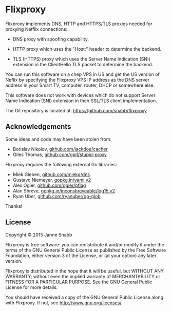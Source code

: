 Flixproxy
=========

Flixproxy implements DNS, HTTP and HTTPS/TLS proxies needed for proxying
Netflix connections:

 - DNS proxy with spoofing capability.

 - HTTP proxy which uses the "Host:" header to determine the backend.

 - TLS (HTTPS) proxy which uses the Server Name Indication (SNI) extension
   in the ClientHello TLS packet to determine the backend.

You can run this software on a chep VPS in US and get the US version of
Neflix by specifying the Flixproxy VPS IP address as the DNS server address
in your Smart TV, computer, router, DHCP or somewhere else.

This software does not work with devices which do not support Server Name
Indication (SNI) extension in their SSL/TLS client implementation.

The Git repository is located at: https://github.com/snabb/flixproxy


Acknowledgements
----------------

Some ideas and code may have been stolen from:

- Borislav Nikolov, [github.com/jackdoe/cacher](https://github.com/jackdoe/cacher)
- Giles Thomas, [github.com/gpjt/stupid-proxy](https://github.com/gpjt/stupid-proxy)

Flixproxy requires the following external Go libraries:

- Miek Gieben, [github.com/miekg/dns](https://github.com/miekg/dns)
- Gustavo Niemeyer, [gopkg.in/yaml.v2](https://github.com/go-yaml/yaml)
- Alex Ogier, [github.com/ogier/pflag](https://github.com/ogier/pflag)
- Alan Shreve, [gopkg.in/inconshreveable/log15.v2](https://github.com/inconshreveable/log15)
- Ryan Uber, [github.com/ryanuber/go-glob](https://github.com/ryanuber/go-glob)

Thanks!


License
-------

Copyright © 2015 Janne Snabb <snabb AT epipe.com>

Flixproxy is free software: you can redistribute it and/or modify
it under the terms of the GNU General Public License as published by
the Free Software Foundation, either version 3 of the License, or
(at your option) any later version.

Flixproxy is distributed in the hope that it will be useful,
but WITHOUT ANY WARRANTY; without even the implied warranty of
MERCHANTABILITY or FITNESS FOR A PARTICULAR PURPOSE. See the
GNU General Public License for more details.

You should have received a copy of the GNU General Public License
along with Flixproxy. If not, see <http://www.gnu.org/licenses/>.

